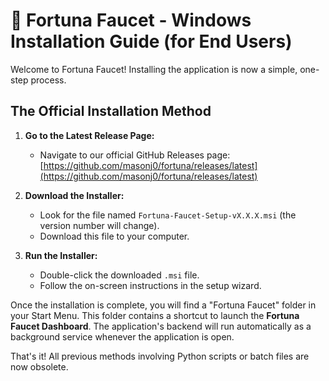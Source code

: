 # 🐴 Fortuna Faucet - Windows Installation Guide (for End Users)

Welcome to Fortuna Faucet! Installing the application is now a simple, one-step process.

## The Official Installation Method

1.  **Go to the Latest Release Page:**
    *   Navigate to our official GitHub Releases page: [https://github.com/masonj0/fortuna/releases/latest](https://github.com/masonj0/fortuna/releases/latest)

2.  **Download the Installer:**
    *   Look for the file named `Fortuna-Faucet-Setup-vX.X.X.msi` (the version number will change).
    *   Download this file to your computer.

3.  **Run the Installer:**
    *   Double-click the downloaded `.msi` file.
    *   Follow the on-screen instructions in the setup wizard.

Once the installation is complete, you will find a "Fortuna Faucet" folder in your Start Menu. This folder contains a shortcut to launch the **Fortuna Faucet Dashboard**. The application's backend will run automatically as a background service whenever the application is open.

That's it! All previous methods involving Python scripts or batch files are now obsolete.
